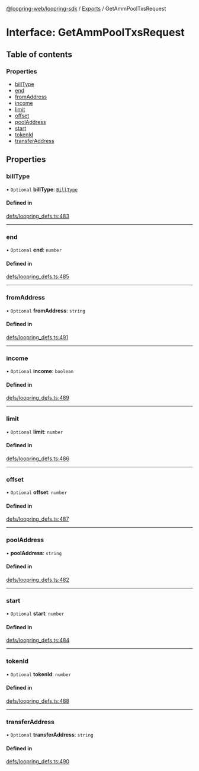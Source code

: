 [@loopring-web/loopring-sdk](../README.md) / [Exports](../modules.md) / GetAmmPoolTxsRequest

# Interface: GetAmmPoolTxsRequest

## Table of contents

### Properties

- [billType](GetAmmPoolTxsRequest.md#billtype)
- [end](GetAmmPoolTxsRequest.md#end)
- [fromAddress](GetAmmPoolTxsRequest.md#fromaddress)
- [income](GetAmmPoolTxsRequest.md#income)
- [limit](GetAmmPoolTxsRequest.md#limit)
- [offset](GetAmmPoolTxsRequest.md#offset)
- [poolAddress](GetAmmPoolTxsRequest.md#pooladdress)
- [start](GetAmmPoolTxsRequest.md#start)
- [tokenId](GetAmmPoolTxsRequest.md#tokenid)
- [transferAddress](GetAmmPoolTxsRequest.md#transferaddress)

## Properties

### billType

• `Optional` **billType**: [`BillType`](../enums/BillType.md)

#### Defined in

[defs/loopring_defs.ts:483](https://github.com/Loopring/loopring_sdk/blob/f560ad6/src/defs/loopring_defs.ts#L483)

___

### end

• `Optional` **end**: `number`

#### Defined in

[defs/loopring_defs.ts:485](https://github.com/Loopring/loopring_sdk/blob/f560ad6/src/defs/loopring_defs.ts#L485)

___

### fromAddress

• `Optional` **fromAddress**: `string`

#### Defined in

[defs/loopring_defs.ts:491](https://github.com/Loopring/loopring_sdk/blob/f560ad6/src/defs/loopring_defs.ts#L491)

___

### income

• `Optional` **income**: `boolean`

#### Defined in

[defs/loopring_defs.ts:489](https://github.com/Loopring/loopring_sdk/blob/f560ad6/src/defs/loopring_defs.ts#L489)

___

### limit

• `Optional` **limit**: `number`

#### Defined in

[defs/loopring_defs.ts:486](https://github.com/Loopring/loopring_sdk/blob/f560ad6/src/defs/loopring_defs.ts#L486)

___

### offset

• `Optional` **offset**: `number`

#### Defined in

[defs/loopring_defs.ts:487](https://github.com/Loopring/loopring_sdk/blob/f560ad6/src/defs/loopring_defs.ts#L487)

___

### poolAddress

• **poolAddress**: `string`

#### Defined in

[defs/loopring_defs.ts:482](https://github.com/Loopring/loopring_sdk/blob/f560ad6/src/defs/loopring_defs.ts#L482)

___

### start

• `Optional` **start**: `number`

#### Defined in

[defs/loopring_defs.ts:484](https://github.com/Loopring/loopring_sdk/blob/f560ad6/src/defs/loopring_defs.ts#L484)

___

### tokenId

• `Optional` **tokenId**: `number`

#### Defined in

[defs/loopring_defs.ts:488](https://github.com/Loopring/loopring_sdk/blob/f560ad6/src/defs/loopring_defs.ts#L488)

___

### transferAddress

• `Optional` **transferAddress**: `string`

#### Defined in

[defs/loopring_defs.ts:490](https://github.com/Loopring/loopring_sdk/blob/f560ad6/src/defs/loopring_defs.ts#L490)

